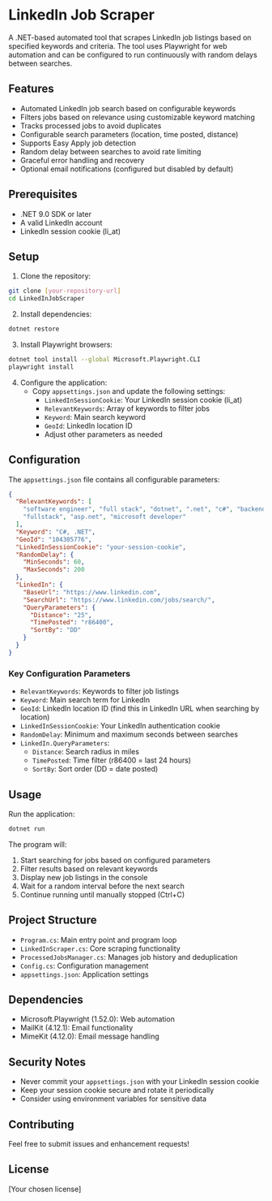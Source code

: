 # LinkedIn Job Scraper

A .NET-based automated tool that scrapes LinkedIn job listings based on specified keywords and criteria. The tool uses Playwright for web automation and can be configured to run continuously with random delays between searches.

## Features

- Automated LinkedIn job search based on configurable keywords
- Filters jobs based on relevance using customizable keyword matching
- Tracks processed jobs to avoid duplicates
- Configurable search parameters (location, time posted, distance)
- Supports Easy Apply job detection
- Random delay between searches to avoid rate limiting
- Graceful error handling and recovery
- Optional email notifications (configured but disabled by default)

## Prerequisites

- .NET 9.0 SDK or later
- A valid LinkedIn account
- LinkedIn session cookie (li_at)

## Setup

1. Clone the repository:
```bash
git clone [your-repository-url]
cd LinkedInJobScraper
```

2. Install dependencies:
```bash
dotnet restore
```

3. Install Playwright browsers:
```bash
dotnet tool install --global Microsoft.Playwright.CLI
playwright install
```

4. Configure the application:
   - Copy `appsettings.json` and update the following settings:
     - `LinkedInSessionCookie`: Your LinkedIn session cookie (li_at)
     - `RelevantKeywords`: Array of keywords to filter jobs
     - `Keyword`: Main search keyword
     - `GeoId`: LinkedIn location ID
     - Adjust other parameters as needed

## Configuration

The `appsettings.json` file contains all configurable parameters:

```json
{
  "RelevantKeywords": [
    "software engineer", "full stack", "dotnet", ".net", "c#", "backend developer",
    "fullstack", "asp.net", "microsoft developer"
  ],
  "Keyword": "C#, .NET",
  "GeoId": "104305776",
  "LinkedInSessionCookie": "your-session-cookie",
  "RandomDelay": {
    "MinSeconds": 60,
    "MaxSeconds": 200
  },
  "LinkedIn": {
    "BaseUrl": "https://www.linkedin.com",
    "SearchUrl": "https://www.linkedin.com/jobs/search/",
    "QueryParameters": {
      "Distance": "25",
      "TimePosted": "r86400",
      "SortBy": "DD"
    }
  }
}
```

### Key Configuration Parameters

- `RelevantKeywords`: Keywords to filter job listings
- `Keyword`: Main search term for LinkedIn
- `GeoId`: LinkedIn location ID (find this in LinkedIn URL when searching by location)
- `LinkedInSessionCookie`: Your LinkedIn authentication cookie
- `RandomDelay`: Minimum and maximum seconds between searches
- `LinkedIn.QueryParameters`:
  - `Distance`: Search radius in miles
  - `TimePosted`: Time filter (r86400 = last 24 hours)
  - `SortBy`: Sort order (DD = date posted)

## Usage

Run the application:

```bash
dotnet run
```

The program will:
1. Start searching for jobs based on configured parameters
2. Filter results based on relevant keywords
3. Display new job listings in the console
4. Wait for a random interval before the next search
5. Continue running until manually stopped (Ctrl+C)

## Project Structure

- `Program.cs`: Main entry point and program loop
- `LinkedInScraper.cs`: Core scraping functionality
- `ProcessedJobsManager.cs`: Manages job history and deduplication
- `Config.cs`: Configuration management
- `appsettings.json`: Application settings

## Dependencies

- Microsoft.Playwright (1.52.0): Web automation
- MailKit (4.12.1): Email functionality
- MimeKit (4.12.0): Email message handling

## Security Notes

- Never commit your `appsettings.json` with your LinkedIn session cookie
- Keep your session cookie secure and rotate it periodically
- Consider using environment variables for sensitive data

## Contributing

Feel free to submit issues and enhancement requests!

## License

[Your chosen license] 